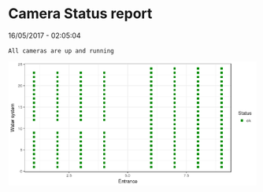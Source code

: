 Camera Status report
================
16/05/2017 - 02:05:04

    All cameras are up and running

![](camreport_files/figure-markdown_github/unnamed-chunk-2-1.png)
